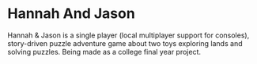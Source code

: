 # Hannah And Jason
 Hannah & Jason is a single player (local multiplayer support for consoles), story-driven puzzle adventure game about two toys exploring lands and solving puzzles. Being made as a college final year project.
